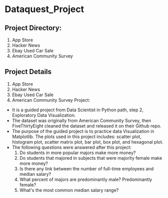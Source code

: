 # Dataquest_Project

## Project Directory:
1. App Store
2. Hacker News
3. Ebay Used Car Sale
4. American Community Survey

## Project Details
1. App Store
2. Hacker News
3. Ebay Used Car Sale
4. American Community Survey Project:
  - It is a guided project from Data Scientist in Python path, step 2, Exploratory Data Visualization.
  - The dataset was originally from American Community Survey, then FiveThirtyEight cleaned the dataset and released it on their Github repo.
  - The purpose of the guided project is to practice data Visualization in Matplotlib. The plots used in this project includes: scatter plot, histogram plot, scatter matrix plot, bar plot, box plot, and hexagonal plot.
  - The following questions were answered after this project:
    1) Do students in more popular majors make more money?
    2) Do students that majored in subjects that were majority female make more money?
    3) Is there any link between the number of full-time employees and median salary?
    4) What percent of majors are predominantly male? Predominantly female?
    5) What's the most common median salary range?
